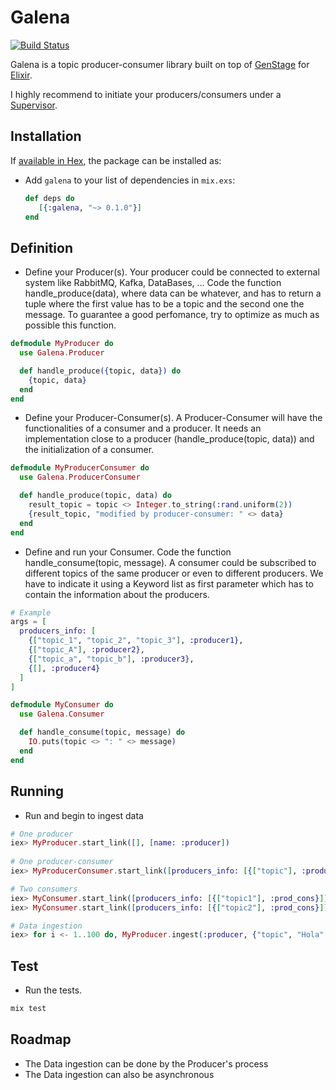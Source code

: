 # Galena

[![Build Status](https://travis-ci.org/mendrugory/galena.svg?branch=master)](https://travis-ci.org/mendrugory/galena)

Galena is a topic producer-consumer library built on top of [GenStage](https://github.com/elixir-lang/gen_stage) for [Elixir](http://elixir-lang.org/). 

I highly recommend to initiate your producers/consumers under a [Supervisor](http://elixir-lang.org/docs/stable/elixir/Supervisor).

## Installation

If [available in Hex](https://hex.pm/docs/publish), the package can be installed as:

  * Add `galena` to your list of dependencies in `mix.exs`:

    ```elixir
    def deps do
       [{:galena, "~> 0.1.0"}]
    end
    ```
    
    
## Definition
   
  * Define your Producer(s). Your producer could be connected to external system like RabbitMQ, Kafka, DataBases, ...
   Code the function handle_produce(data), where data can be whatever, and
   has to return a tuple where the first value has to be a topic and the second one the message. 
   To guarantee a good perfomance, try to optimize as much as possible this function.
     
  ```elixir
  defmodule MyProducer do
    use Galena.Producer

    def handle_produce({topic, data}) do
      {topic, data}
    end
  end
  ```
  
  * Define your Producer-Consumer(s). A Producer-Consumer will have the functionalities of 
  a consumer and a producer. It needs an implementation close to a producer (handle_produce(topic, data))
  and the initialization of a consumer.
     
  ```elixir
  defmodule MyProducerConsumer do
    use Galena.ProducerConsumer
  
    def handle_produce(topic, data) do
      result_topic = topic <> Integer.to_string(:rand.uniform(2))
      {result_topic, "modified by producer-consumer: " <> data}
    end
  end
  ```
  
  * Define and run your Consumer. Code the function handle_consume(topic, message).
  A consumer could be subscribed to different topics of the
  same producer or even to different producers. We have to indicate it using a Keyword list as first
  parameter which has to contain the information about the producers.
   
  ```elixir
  # Example
  args = [
    producers_info: [
      {["topic_1", "topic_2", "topic_3"], :producer1},
      {["topic_A"], :producer2},
      {["topic_a", "topic_b"], :producer3},
      {[], :producer4}
    ]
  ]
  ```
  
  ```elixir
  defmodule MyConsumer do
    use Galena.Consumer
  
    def handle_consume(topic, message) do
      IO.puts(topic <> ": " <> message)
    end
  end
 
  ```

## Running

  * Run and begin to ingest data
  ```elixir
  # One producer
  iex> MyProducer.start_link([], [name: :producer])
         
  # One producer-consumer
  iex> MyProducerConsumer.start_link([producers_info: [{["topic"], :producer}]], [name: :prod_cons])
  
  # Two consumers
  iex> MyConsumer.start_link([producers_info: [{["topic1"], :prod_cons}]], [name: :consumer1])
  iex> MyConsumer.start_link([producers_info: [{["topic2"], :prod_cons}]], [name: :consumer2])
  
  # Data ingestion
  iex> for i <- 1..100 do, MyProducer.ingest(:producer, {"topic", "Hola" <> Integer.to_string(:rand.uniform(100))})
  ```

## Test
  * Run the tests.
  ```bash
  mix test
  ```
  
## Roadmap
  * The Data ingestion can be done by the Producer's process
  * The Data ingestion can also be asynchronous
  
  
